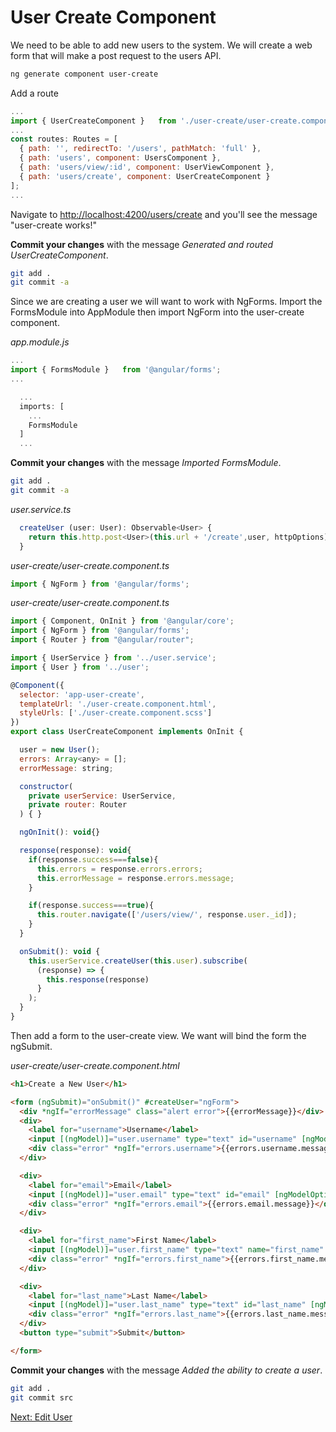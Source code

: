 # User Create Component

We need to be able to add new users to the system. We will create a web form that will make a post request to the users API.

```sh
ng generate component user-create
```

Add a route

```js
...
import { UserCreateComponent }   from './user-create/user-create.component';
...
const routes: Routes = [
  { path: '', redirectTo: '/users', pathMatch: 'full' },
  { path: 'users', component: UsersComponent },
  { path: 'users/view/:id', component: UserViewComponent },
  { path: 'users/create', component: UserCreateComponent }
];
...
```

Navigate to [http://localhost:4200/users/create](http://localhost:4200/users/create) and you'll see the message "user-create works!"

**Commit your changes** with the message *Generated and routed UserCreateComponent*.

```sh
git add .
git commit -a
```

Since we are creating a user we will want to work with NgForms. Import the FormsModule into AppModule then import NgForm into the user-create component.

*app.module.js*

```js
...
import { FormsModule }   from '@angular/forms';
...

  ...
  imports: [
    ...
    FormsModule
  ]
  ...

```

**Commit your changes** with the message *Imported FormsModule*.

```sh
git add .
git commit -a
```

*user.service.ts*
```js
  createUser (user: User): Observable<User> {
    return this.http.post<User>(this.url + '/create',user, httpOptions);
  }
```

*user-create/user-create.component.ts*
```js
import { NgForm } from '@angular/forms';
```

*user-create/user-create.component.ts*
```js
import { Component, OnInit } from '@angular/core';
import { NgForm } from '@angular/forms';
import { Router } from "@angular/router";

import { UserService } from '../user.service';
import { User } from '../user';

@Component({
  selector: 'app-user-create',
  templateUrl: './user-create.component.html',
  styleUrls: ['./user-create.component.scss']
})
export class UserCreateComponent implements OnInit {

  user = new User();
  errors: Array<any> = [];
  errorMessage: string;

  constructor(
    private userService: UserService,
    private router: Router
  ) { }

  ngOnInit(): void{}

  response(response): void{
    if(response.success===false){
      this.errors = response.errors.errors;
      this.errorMessage = response.errors.message;
    }

    if(response.success===true){
      this.router.navigate(['/users/view/', response.user._id]);
    }
  }

  onSubmit(): void {
    this.userService.createUser(this.user).subscribe(
      (response) => {
        this.response(response)
      }
    );
  }
}

```

Then add a form to the user-create view. We want will bind the form the ngSubmit.

*user-create/user-create.component.html*
```html
<h1>Create a New User</h1>

<form (ngSubmit)="onSubmit()" #createUser="ngForm">
  <div *ngIf="errorMessage" class="alert error">{{errorMessage}}</div>
  <div>
    <label for="username">Username</label>
    <input [(ngModel)]="user.username" type="text" id="username" [ngModelOptions]="{standalone: true}">
    <div class="error" *ngIf="errors.username">{{errors.username.message}}</div>
  </div>

  <div>
    <label for="email">Email</label>
    <input [(ngModel)]="user.email" type="text" id="email" [ngModelOptions]="{standalone: true}">
    <div class="error" *ngIf="errors.email">{{errors.email.message}}</div>
  </div>

  <div>
    <label for="first_name">First Name</label>
    <input [(ngModel)]="user.first_name" type="text" name="first_name" id="first_name" [ngModelOptions]="{standalone: true}">
    <div class="error" *ngIf="errors.first_name">{{errors.first_name.message}}</div>
  </div>

  <div>
    <label for="last_name">Last Name</label>
    <input [(ngModel)]="user.last_name" type="text" id="last_name" [ngModelOptions]="{standalone: true}">
    <div class="error" *ngIf="errors.last_name">{{errors.last_name.message}}</div>
  </div>
  <button type="submit">Submit</button>

</form>
```

**Commit your changes** with the message *Added the ability to create a user*.

```sh
git add .
git commit src
```

[Next: Edit User](07-UserEditComponent.md)
